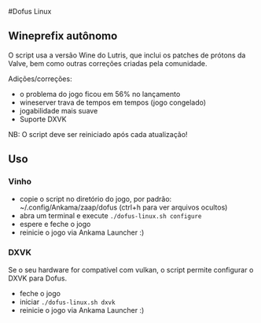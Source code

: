 #Dofus  Linux
##  Wineprefix autônomo

O script usa a versão Wine do Lutris, que inclui os patches de prótons da Valve, bem como outras correções criadas pela comunidade.

Adições/correções:
- o problema do jogo ficou em 56% no lançamento
- wineserver trava de tempos em tempos (jogo congelado)
- jogabilidade mais suave
- Suporte DXVK

NB: O script deve ser reiniciado após cada atualização!

##  Uso
###  Vinho
- copie o script no diretório do jogo, por padrão: ~/.config/Ankama/zaap/dofus (ctrl+h para ver arquivos ocultos)
- abra um terminal e execute ```./dofus-linux.sh configure```
- espere e feche o jogo
- reinicie o jogo via Ankama Launcher :)

###  DXVK
Se o seu hardware for compatível com vulkan, o script permite configurar o DXVK para Dofus.
- feche o jogo
- iniciar ```./dofus-linux.sh dxvk```
- reinicie o jogo via Ankama Launcher :)
